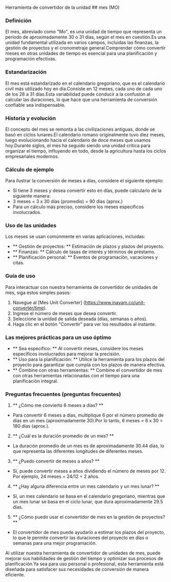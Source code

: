 Herramienta de convertidor de la unidad ## mes (MO)

### Definición
El mes, abreviado como "Mo", es una unidad de tiempo que representa un período de aproximadamente 30 o 31 días, según el mes en cuestión.Es una unidad fundamental utilizada en varios campos, incluidas las finanzas, la gestión de proyectos y el cronometraje general.Comprender cómo convertir meses en otras unidades de tiempo es esencial para una planificación y programación efectivas.

### Estandarización
El mes está estandarizado en el calendario gregoriano, que es el calendario civil más utilizado hoy en día.Consiste en 12 meses, cada uno de cada uno de los 28 a 31 días.Esta variabilidad puede conducir a la confusión al calcular las duraciones, lo que hace que una herramienta de conversión confiable sea indispensable.

### Historia y evolución
El concepto del mes se remonta a las civilizaciones antiguas, donde se basó en ciclos lunares.El calendario romano originalmente tuvo diez meses, luego evolucionando hacia el calendario de doce meses que usamos hoy.Durante siglos, el mes ha seguido siendo una unidad crítica para organizar el tiempo, influyendo en todo, desde la agricultura hasta los ciclos empresariales modernos.

### Cálculo de ejemplo
Para ilustrar la conversión de meses a días, considere el siguiente ejemplo:
- Si tiene 3 meses y desea convertir esto en días, puede calcularlo de la siguiente manera:
- 3 meses = 3 x 30 días (promedio) = 90 días (aprox.)
- Para un cálculo más preciso, considere los meses específicos involucrados.

### Uso de las unidades
Los meses se usan comúnmente en varias aplicaciones, incluidas:
- ** Gestión de proyectos: ** Estimación de plazos y plazos del proyecto.
- ** Finanzas: ** Cálculo de tasas de interés y términos de préstamo.
- ** Planificación personal: ** Eventos de programación, vacaciones y citas.

### Guía de uso
Para interactuar con nuestra herramienta de convertidor de unidades de mes, siga estos simples pasos:
1. Navegue al [Mes Unit Converter] (https://www.inayam.co/unit-converter/time).
2. Ingrese el número de meses que desea convertir.
3. Seleccione la unidad de salida deseada (días, semanas o años).
4. Haga clic en el botón "Convertir" para ver los resultados al instante.

### Las mejores prácticas para un uso óptimo
- ** Sea específico: ** Al convertir meses, considere los meses específicos involucrados para mejorar la precisión.
- ** Uso para la planificación: ** Utilice la herramienta para los plazos del proyecto para garantizar que cumpla con los plazos de manera efectiva.
- ** Combine con otras herramientas: ** Combine el convertidor de mes con otras herramientas relacionadas con el tiempo para una planificación integral.

### Preguntas frecuentes (preguntas frecuentes)

1. ** ¿Cómo me convierto 6 meses a días? **
- Para convertir 6 meses a días, multiplique 6 por el número promedio de días en un mes (aproximadamente 30).Por lo tanto, 6 meses = 6 x 30 = 180 días (aprox.).

2. ** ¿Cuál es la duración promedio de un mes? **
- La duración promedio de un mes es de aproximadamente 30.44 días, lo que representa las diferentes longitudes de diferentes meses.

3. ** ¿Puedo convertir de meses a años? **
- Sí, puede convertir meses a años dividiendo el número de meses por 12. Por ejemplo, 24 meses = 24/12 = 2 años.

4. ** ¿Hay alguna diferencia entre un mes calendario y un mes lunar? **
- Sí, un mes calendario se basa en el calendario gregoriano, mientras que un mes lunar se basa en el ciclo lunar, que dura aproximadamente 29.5 días.

5. ** ¿Cómo puedo usar el convertidor de mes en la gestión de proyectos? **
- El convertidor de mes puede ayudarlo a estimar los plazos del proyecto, lo que le permite convertir las duraciones del proyecto en días o semanas para una mejor programación.

Al utilizar nuestra herramienta de convertidor de unidades de mes, puede mejorar sus habilidades de gestión del tiempo y optimizar sus procesos de planificación.Ya sea para uso personal o profesional, esta herramienta está diseñada para satisfacer sus necesidades de conversión de manera eficiente.